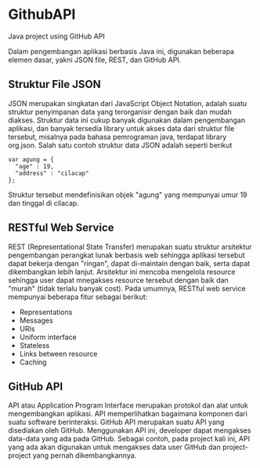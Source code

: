 # GithubAPI
Java project using GitHub API

Dalam pengembangan aplikasi berbasis Java ini, digunakan beberapa elemen dasar, yakni JSON file, REST, dan GitHub API.

## Struktur File JSON
JSON merupakan singkatan dari JavaScript Object Notation, adalah suatu struktur penyimpanan data yang terorganisir dengan baik dan mudah diakses. Struktur data ini cukup banyak digunakan dalam pengembangan aplikasi, dan banyak tersedia library untuk akses data dari struktur file tersebut, misalnya pada bahasa pemrograman java, terdapat library org.json.
Salah satu contoh struktur data JSON adalah seperti berikut
```
var agung = {
  "age" : 19,
  "address" : "cilacap"
};
```
Struktur tersebut mendefinisikan objek "agung"  yang mempunyai umur 19 dan tinggal di cilacap.

## RESTful Web Service
REST (Representational State Transfer) merupakan suatu struktur arsitektur pengembangan perangkat lunak berbasis web sehingga aplikasi tersebut dapat bekerja dengan "ringan", dapat di-maintain dengan baik, serta dapat dikembangkan lebih lanjut. Arsitektur ini mencoba mengelola resource sehingga user dapat mnegakses resource tersebut dengan baik dan "murah" (tidak terlalu banyak cost). Pada umumnya, RESTful web service mempunyai beberapa fitur sebagai berikut:
* Representations
* Messages
* URIs
* Uniform interface
* Stateless
* Links between resource
* Caching

## GitHub API
API atau Application Program Interface merupakan protokol dan alat untuk mengembangkan aplikasi. API memperlihatkan bagaimana komponen dari suatu software berinteraksi.
GitHub API merupakan suatu API yang disediakan oleh GitHub. Menggunakan API ini, developer dapat mengakses data-data yang ada pada GitHub. Sebagai contoh, pada project kali ini, API yang ada akan digunakan untuk mengakses data user GitHub dan project-project yang pernah dikembangkannya.
